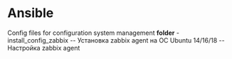 # Ansible
Config files for configuration system management
**folder** - install_config_zabbix
-- Установка zabbix agent на ОС Ubuntu 14/16/18
-- Настройка zabbix agent 
